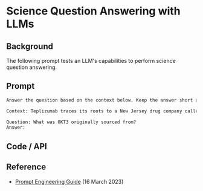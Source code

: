 # Science Question Answering with LLMs


## Background
The following prompt tests an LLM's capabilities to perform science question answering. 

## Prompt

```markdown
Answer the question based on the context below. Keep the answer short and concise. Respond "Unsure about answer" if not sure about the answer.

Context: Teplizumab traces its roots to a New Jersey drug company called Ortho Pharmaceutical. There, scientists generated an early version of the antibody, dubbed OKT3. Originally sourced from mice, the molecule was able to bind to the surface of T cells and limit their cell-killing potential. In 1986, it was approved to help prevent organ rejection after kidney transplants, making it the first therapeutic antibody allowed for human use.

Question: What was OKT3 originally sourced from?
Answer:
```

## Code / API



## Reference
- [Prompt Engineering Guide](https://www.promptingguide.ai/introduction/examples#question-answering) (16 March 2023)